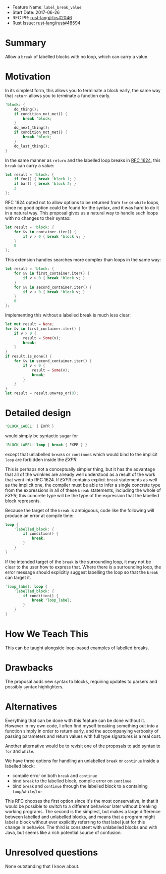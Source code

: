 - Feature Name: `label_break_value`
- Start Date: 2017-06-26
- RFC PR: [rust-lang/rfcs#2046](https://github.com/rust-lang/rfcs/pull/2046)
- Rust Issue: [rust-lang/rust#48594](https://github.com/rust-lang/rust/issues/48594)


# Summary
[summary]: #summary

Allow a `break` of labelled blocks with no loop, which can carry a value.

# Motivation
[motivation]: #motivation

In its simplest form, this allows you to terminate a block early, the same way that `return` allows you to terminate a function early.

```rust
'block: {
    do_thing();
    if condition_not_met() {
        break 'block;
    }
    do_next_thing();
    if condition_not_met() {
        break 'block;
    }
    do_last_thing();
}
```
In the same manner as `return` and the labelled loop breaks in [RFC 1624](https://github.com/rust-lang/rfcs/blob/master/text/1624-loop-break-value.md), this `break` can carry a value:
```rust
let result = 'block: {
    if foo() { break 'block 1; }
    if bar() { break 'block 2; }
    3
};
```
RFC 1624 opted not to allow options to be returned from `for` or `while` loops, since no good option could be found for the syntax, and it was hard to do it in a natural way. This proposal gives us a natural way to handle such loops with no changes to their syntax:
```rust
let result = 'block: {
    for &v in container.iter() {
        if v > 0 { break 'block v; }
    }
    0
};
```
This extension handles searches more complex than loops in the same way:
```rust
let result = 'block: {
    for &v in first_container.iter() {
        if v > 0 { break 'block v; }
    }
    for &v in second_container.iter() {
        if v < 0 { break 'block v; }
    }
    0
};
```
Implementing this without a labelled break is much less clear:
```rust
let mut result = None;
for &v in first_container.iter() {
    if v > 0 {
        result = Some(v);
        break;
    }
}
if result.is_none() {
    for &v in second_container.iter() {
        if v < 0 {
            result = Some(v);
            break;
        }
    }
}
let result = result.unwrap_or(0);
```

# Detailed design
[design]: #detailed-design
```rust
'BLOCK_LABEL: { EXPR }
```
would simply be syntactic sugar for
```rust
'BLOCK_LABEL: loop { break { EXPR } }
```
except that unlabelled `break`s or `continue`s which would bind to the implicit `loop` are forbidden inside the *EXPR*.

This is perhaps not a conceptually simpler thing, but it has the advantage that all of the wrinkles are already well understood as a result of the work that went into RFC 1624. If *EXPR* contains explicit `break` statements as well as the implicit one, the compiler must be able to infer a single concrete type from the expressions in all of these `break` statements, including the whole of *EXPR*; this concrete type will be the type of the expression that the labelled block represents.

Because the target of the `break` is ambiguous, code like the following will produce an error at compile time:
```rust
loop {
    'labelled_block: {
        if condition() {
            break;
        }
    }
}
```
If the intended target of the `break` is the surrounding loop, it may not be clear to the user how to express that. Where there is a surrounding loop, the error message should explicitly suggest labelling the loop so that the `break` can target it.
```rust
'loop_label: loop {
    'labelled_block: {
        if condition() {
            break 'loop_label;
        }
    }
}
```

# How We Teach This
[how-we-teach-this]: #how-we-teach-this

This can be taught alongside loop-based examples of labelled breaks.

# Drawbacks
[drawbacks]: #drawbacks

The proposal adds new syntax to blocks, requiring updates to parsers and possibly syntax highlighters.

# Alternatives
[alternatives]: #alternatives

Everything that can be done with this feature can be done without it. However in my own code, I often find myself breaking something out into a function simply in order to return early, and the accompanying verbosity of passing parameters and return values with full type signatures is a real cost. 

Another alternative would be to revisit one of the proposals to add syntax to `for` and `while`.

We have three options for handling an unlabelled `break` or `continue` inside a labelled block:

 - compile error on both `break` and `continue`
 - bind `break` to the labelled block, compile error on `continue`
 - bind `break` and `continue` through the labelled block to a containing `loop`/`while`/`for`

This RFC chooses the first option since it's the most conservative, in that it would be possible to switch to a different behaviour later without breaking working programs. The second is the simplest, but makes a large difference between labelled and unlabelled blocks, and means that a program might label a block without ever explicitly referring to that label just for this change in behavior. The third is consistent with unlabelled blocks and with Java, but seems like a rich potential source of confusion.

# Unresolved questions
[unresolved]: #unresolved-questions

None outstanding that I know about.
